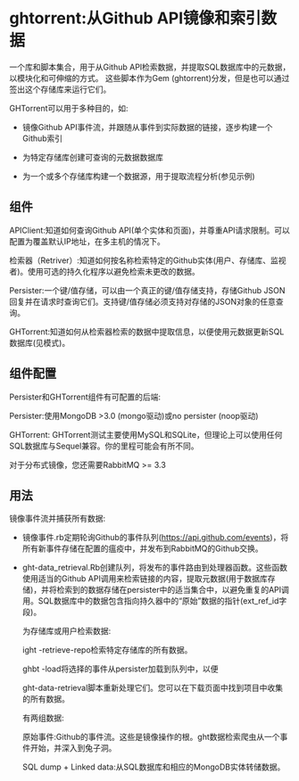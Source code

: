 # ghtorrent:从Github API镜像和索引数据  

一个库和脚本集合，用于从Github API检索数据，并提取SQL数据库中的元数据，以模块化和可伸缩的方式。 这些脚本作为Gem (ghtorrent)分发，但是也可以通过签出这个存储库来运行它们。  

GHTorrent可以用于多种目的，如:  

- 镜像Github API事件流，并跟随从事件到实际数据的链接，逐步构建一个Github索引  

- 为特定存储库创建可查询的元数据数据库  

- 为一个或多个存储库构建一个数据源，用于提取流程分析(参见示例)  

## 组件

APIClient:知道如何查询Github API(单个实体和页面)，并尊重API请求限制。可以配置为覆盖默认IP地址，在多主机的情况下。

检索器（Retriver）:知道如何按名称检索特定的Github实体(用户、存储库、监视者)。使用可选的持久化程序以避免检索未更改的数据。

Persister:一个键/值存储，可以由一个真正的键/值存储支持，存储Github JSON回复并在请求时查询它们。支持键/值存储必须支持对存储的JSON对象的任意查询。

GHTorrent:知道如何从检索器检索的数据中提取信息，以便使用元数据更新SQL数据库(见模式)。

## 组件配置

Persister和GHTorrent组件有可配置的后端:

Persister:使用MongoDB &gt;3.0 (mongo驱动)或no persister (noop驱动)

GHTorrent: GHTorrent测试主要使用MySQL和SQLite，但理论上可以使用任何SQL数据库与Sequel兼容。你的里程可能会有所不同。

对于分布式镜像，您还需要RabbitMQ &gt;= 3.3

## 用法

镜像事件流并捕获所有数据:

- 镜像事件.rb定期轮询Github的事件队列(https://api.github.com/events)，将所有新事件存储在配置的瘟疫中，并发布到RabbitMQ的Github交换。

- ght-data_retrieval.Rb创建队列，将发布的事件路由到处理器函数。这些函数使用适当的Github API调用来检索链接的内容，提取元数据(用于数据库存储)，并将检索到的数据存储在persister中的适当集合中，以避免重复的API调用。SQL数据库中的数据包含指向持久器中的“原始”数据的指针(ext_ref_id字段)。

  为存储库或用户检索数据:

  ight -retrieve-repo检索特定存储库的所有数据。

  ghbt -load将选择的事件从persister加载到队列中，以便

  ght-data-retrieval脚本重新处理它们。您可以在下载页面中找到项目中收集的所有数据。

  有两组数据:

  原始事件:Github的事件流。这些是镜像操作的根。ght数据检索爬虫从一个事件开始，并深入到兔子洞。

  SQL dump + Linked data:从SQL数据库和相应的MongoDB实体转储数据。